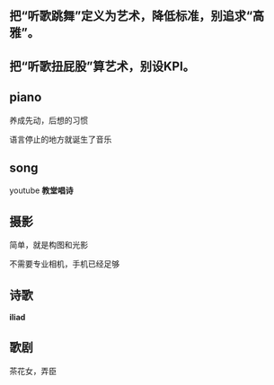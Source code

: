 

## 把“听歌跳舞”定义为艺术，降低标准，别追求“高雅”。



## 把“听歌扭屁股”算艺术，别设KPI。

## piano

养成先动，后想的习惯

语言停止的地方就诞生了音乐

## song

youtube **教堂唱诗**

## 摄影

简单，就是构图和光影

不需要专业相机，手机已经足够



## **诗歌**

**iliad**

## 歌剧

茶花女，弄臣


